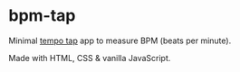 # bpm-tap

Minimal [tempo tap](https://htmlpreview.github.io/?https://github.com/simon-off/bpm-tap/blob/main/index.html) app to measure BPM (beats per minute).

Made with HTML, CSS & vanilla JavaScript.
